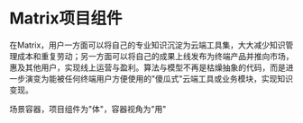 # Matrix项目组件

在Matrix，用户一方面可以将自己的专业知识沉淀为云端工具集，大大减少知识管理成本和重复劳动；另一方面可以将自己的成果上线发布为终端产品并推向市场，惠及其他用户，实现线上运营与盈利。算法与模型不再是枯燥抽象的代码，而是进一步演变为能被任何终端用户方便使用的"傻瓜式"云端工具或业务模块，实现知识变现。

场景容器，项目组件为"体"，容器视角为"用"